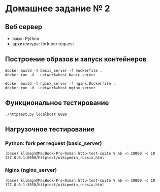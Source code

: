 # Домашнее задание № 2

## Веб сервер
- язык: Python
- архитектура: fork per request

## Построение образов и запуск контейнеров
```
docker build -t basic_server -f Dockerfile .
docker run -d --network=host basic_server

docker build -t nginx_server -f nginx.Dockerfile .
docker run -d --network=host nginx_server
```

## Функциональное тестирование
```
./httptest.py localhost 8080

```

## Нагрузочное тестирование
### Python: fork per request (basic_server)
```
(base) kllmagn@MacBook-Pro-Roman http-test-suite % ab -n 10000 -c 10 127.0.0.1:8080/httptest/wikipedia_russia.html

```

### Nginx (nginx_server)
```
(base) kllmagn@MacBook-Pro-Roman http-test-suite % ab -n 10000 -c 10 127.0.0.1:3030/httptest/wikipedia_russia.html


```